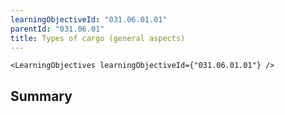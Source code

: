 ```yaml
---
learningObjectiveId: "031.06.01.01"
parentId: "031.06.01"
title: Types of cargo (general aspects)
---
```


```tsx eval
<LearningObjectives learningObjectiveId={"031.06.01.01"} />
```

## Summary
